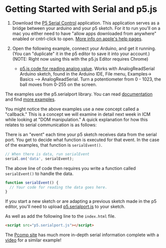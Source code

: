 # Getting Started with Serial and p5.js

1.  Download the [P5 Serial Control](https://github.com/vanevery/p5.serialcontrol/releases) application.  This application serves as a bridge between your arduino and your p5 sketch.  For it to run you'll on a mac you either need to have "allow apps downloaded from anywhere" enabled or cntrl-click to open. [More info on apple's help pages](https://support.apple.com/kb/PH21769?locale=en_US).

2. Open the following example, connect your Arduino, and get it running.  (You can "duplicate" it in the p5 editor to save it into your account.)   (NOTE:  Right now using this with the p5.js Editor requires Chrome)
   * [p5.js code for reading analog value](http://alpha.editor.p5js.org/shawn/sketches/Sk3xpl26).  Works with AnalogReadSerial Arduino sketch, found in the Arduino IDE, File menu, Examples-> Basics —> AnalogReadSerial. Turn a potentiometer from 0 - 1023, the ball moves from 0-255 on the screen.

The examples use the p5.serialport library.  You can read [documentation](http://vanevery.github.io/p5.serialport/docs/classes/p5.serialport.html) and find [more examples](https://github.com/vanevery/p5.serialport/tree/master/examples).

You might notice the above examples use a new concept called a "callback."  This is a concept we will examine in detail next week in ICM while looking at "DOM manipulation."  A quick explanation for how this relates to serial communication is as follows:

There is an "event" each time your p5 sketch receives data from the serial port.  You get to decide what function is executed for that event.  In the case of the examples, that function is `serialEvent()`.

```javascript
// When there is data, run serialEvent  
serial.on('data', serialEvent);
```

The above line of code then requires you write a function called `serialEvent()` to handle the data.

```javascript
function serialEvent() {
  // Your code for reading the data goes here.
}
```

If you start a new sketch or are adapting a previous sketch made in the p5 editor, you'll need to upload [p5.serialport.js](https://raw.githubusercontent.com/vanevery/p5.serialport/master/lib/p5.serialport.js) to your sketch.

As well as add the following line to the `index.html` file.

```html
<script src="p5.serialport.js"></script>
```

The [Pcomp site](https://itp.nyu.edu/physcomp/itp/syllabus/) has much more in-depth serial information complete with a [video](https://vimeo.com/237203208) for a similar example!
